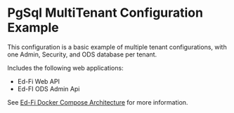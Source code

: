 # PgSql MultiTenant Configuration Example
This configuration is a basic example of multiple tenant configurations, with one Admin, Security, and ODS database per tenant.

Includes the following web applications:
* Ed-Fi Web API
* Ed-FI ODS Admin Api

See [Ed-Fi Docker Compose Architecture](https://techdocs.ed-fi.org/display/EDFITOOLS/Ed-Fi+Docker+Compose+Architecture) for more information.
